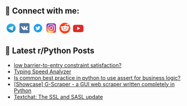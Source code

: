 ## 🔎 Connect with me:
[<img src="https://github.com/bullbesh/bullbesh/blob/main/images/Telegram.png" width="32" height="32" />](https://t.me/bullbesh)
[<img src="https://github.com/bullbesh/bullbesh/blob/main/images/VK.png" width="32" height="32" />](https://vk.com/bullbesh)
[<img src="https://github.com/bullbesh/bullbesh/blob/main/images/Twitter.png" width="32" height="32" />](https://twitter.com/bullbesh1)
[<img src="https://github.com/bullbesh/bullbesh/blob/main/images/Instagram.png" width="32" height="32" />](https://www.instagram.com/bullbesh)
[<img src="https://github.com/bullbesh/bullbesh/blob/main/images/Reddit.png" width="32" height="32" />](https://www.reddit.com/user/bullbesh)
[<img src="https://github.com/bullbesh/bullbesh/blob/main/images/YouTube.png" width="32" height="32" />](https://www.youtube.com/channel/UCtfjRs6uzgq5mfm8S06WTcg)

## 📕 Latest r/Python Posts
<!-- BLOG-POST-LIST:START -->
- [low barrier-to-entry constraint satisfaction?](https://www.reddit.com/r/Python/comments/1e3d69u/low_barriertoentry_constraint_satisfaction/)
- [Typing Speed Analyzer](https://www.reddit.com/r/Python/comments/1e35h3u/typing_speed_analyzer/)
- [Is common best practice in python to use assert for business logic?](https://www.reddit.com/r/Python/comments/1e33nuh/is_common_best_practice_in_python_to_use_assert/)
- [[Showcase] G-Scraper - a GUI web scraper written completely in Python](https://www.reddit.com/r/Python/comments/1e2z7n7/showcase_gscraper_a_gui_web_scraper_written/)
- [Textchat: The SSL and SASL update](https://www.reddit.com/r/Python/comments/1e2rmta/textchat_the_ssl_and_sasl_update/)
<!-- BLOG-POST-LIST:END -->
